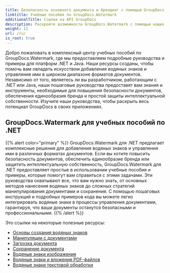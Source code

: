 ```yaml
---
title: Безопасность основного документа и брендинг с помощью GroupDocs.Watermark
linktitle: Учебные пособия по GroupDocs.Watermark
additionalTitle: Ссылки на API GroupDocs
description: Раскройте возможности GroupDocs.Watermark с помощью наших руководств по .NET и Java. Освойте методы нанесения водяных знаков для обеспечения безопасности документов и брендинга.
weight: 11
url: /ru/
is_root: true
---
```


Добро пожаловать в комплексный центр учебных пособий по GroupDocs.Watermark, где мы предоставляем подробные руководства и примеры для платформ .NET и Java. Наши ресурсы созданы, чтобы помочь вам овладеть искусством добавления водяных знаков и управления ими в широком диапазоне форматов документов. Независимо от того, являетесь ли вы разработчиком, работающим с .NET или Java, наши пошаговые руководства предоставят вам знания и инструменты, необходимые для повышения безопасности документов, обеспечения единообразия бренда и простой защиты интеллектуальной собственности. Изучите наши руководства, чтобы раскрыть весь потенциал GroupDocs в своих приложениях.


## GroupDocs.Watermark для учебных пособий по .NET
{{% alert color="primary" %}}
GroupDocs.Watermark для .NET предлагает комплексные решения для добавления водяных знаков и управления ими в различных форматах документов. Если вы хотите повысить безопасность документов, обеспечить единообразие бренда или защитить интеллектуальную собственность, GroupDocs.Watermark для .NET предоставляет простые в использовании учебные пособия и примеры, которые помогут вам справиться с этими задачами. Эти руководства охватывают все, что вам нужно знать, от основных методов нанесения водяных знаков до сложных стратегий манипулирования документами и сохранения. С помощью пошаговых инструкций и подробных примеров кода вы можете легко интегрировать водяные знаки в процессы управления документами, гарантируя, что ваши документы останутся безопасными и профессиональными.
{{% /alert %}}

Это ссылки на некоторые полезные ресурсы:
 
- [Основы создания водяных знаков](./net/watermarking-basics/)
- [Манипуляции с документами](./net/document-manipulation/)
- [Загрузка документа](./net/document-loadings/)
- [Сохранение документа](./net/document-savings/)
- [Водяные знаки изображения](./net/image-watermarkings/)
- [Водяные знаки и вложения PDF-файлов](./net/pdf-watermarking-attachments/)
- [Водяные знаки текстовой обработки](./net/word-processing-watermarkings/)

